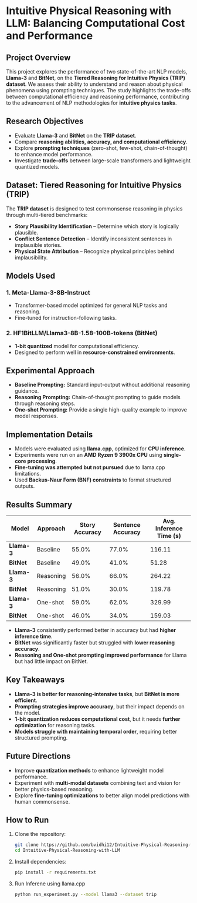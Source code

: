 # Intuitive Physical Reasoning with LLM: Balancing Computational Cost and Performance  

## Project Overview  
This project explores the performance of two state-of-the-art NLP models, **Llama-3** and **BitNet**, on the **Tiered Reasoning for Intuitive Physics (TRIP) dataset**. We assess their ability to understand and reason about physical phenomena using prompting techniques. The study highlights the trade-offs between computational efficiency and reasoning performance, contributing to the advancement of NLP methodologies for **intuitive physics tasks**.  

## Research Objectives  
- Evaluate **Llama-3** and **BitNet** on the **TRIP dataset**.  
- Compare **reasoning abilities, accuracy, and computational efficiency**.  
- Explore **prompting techniques** (zero-shot, few-shot, chain-of-thought) to enhance model performance.  
- Investigate **trade-offs** between large-scale transformers and lightweight quantized models.  

## Dataset: Tiered Reasoning for Intuitive Physics (TRIP)  
The **TRIP dataset** is designed to test commonsense reasoning in physics through multi-tiered benchmarks:  
- **Story Plausibility Identification** – Determine which story is logically plausible.  
- **Conflict Sentence Detection** – Identify inconsistent sentences in implausible stories.  
- **Physical State Attribution** – Recognize physical principles behind implausibility.  

## Models Used  
### 1. Meta-Llama-3-8B-Instruct  
- Transformer-based model optimized for general NLP tasks and reasoning.  
- Fine-tuned for instruction-following tasks.  

### 2. HF1BitLLM/Llama3-8B-1.58-100B-tokens (BitNet)  
- **1-bit quantized** model for computational efficiency.  
- Designed to perform well in **resource-constrained environments**.  

## Experimental Approach  
- **Baseline Prompting:** Standard input-output without additional reasoning guidance.  
- **Reasoning Prompting:** Chain-of-thought prompting to guide models through reasoning steps.  
- **One-shot Prompting:** Provide a single high-quality example to improve model responses.  

## Implementation Details  
- Models were evaluated using **llama.cpp**, optimized for **CPU inference**.  
- Experiments were run on an **AMD Ryzen 9 3900x CPU** using **single-core processing**.  
- **Fine-tuning was attempted but not pursued** due to llama.cpp limitations.  
- Used **Backus-Naur Form (BNF) constraints** to format structured outputs.  

## Results Summary  

| Model | Approach | Story Accuracy | Sentence Accuracy | Avg. Inference Time (s) |  
|--------|------------|---------------|------------------|----------------------|  
| **Llama-3** | Baseline | 55.0% | 77.0% | 116.11 |  
| **BitNet** | Baseline | 49.0% | 41.0% | 51.28 |  
| **Llama-3** | Reasoning | 56.0% | 66.0% | 264.22 |  
| **BitNet** | Reasoning | 51.0% | 30.0% | 119.78 |  
| **Llama-3** | One-shot | 59.0% | 62.0% | 329.99 |  
| **BitNet** | One-shot | 46.0% | 34.0% | 159.03 |  

- **Llama-3** consistently performed better in accuracy but had **higher inference time**.  
- **BitNet** was significantly faster but struggled with **lower reasoning accuracy**.  
- **Reasoning and One-shot prompting improved performance** for Llama but had little impact on BitNet.  

## Key Takeaways  
- **Llama-3 is better for reasoning-intensive tasks**, but **BitNet is more efficient**.  
- **Prompting strategies improve accuracy**, but their impact depends on the model.  
- **1-bit quantization reduces computational cost**, but it needs **further optimization** for reasoning tasks.  
- **Models struggle with maintaining temporal order**, requiring better structured prompting.  

## Future Directions  
- Improve **quantization methods** to enhance lightweight model performance.  
- Experiment with **multi-modal datasets** combining text and vision for better physics-based reasoning.  
- Explore **fine-tuning optimizations** to better align model predictions with human commonsense.  

## How to Run  
1. Clone the repository:  
   ```bash
   git clone https://github.com/bvidhi12/Intuitive-Physical-Reasoning-with-LLM.git
   cd Intuitive-Physical-Reasoning-with-LLM

2. Install dependencies:
   ```bash
   pip install -r requirements.txt

3. Run Inferene using llama.cpp
   ```bash
   python run_experiment.py --model llama3 --dataset trip
   
